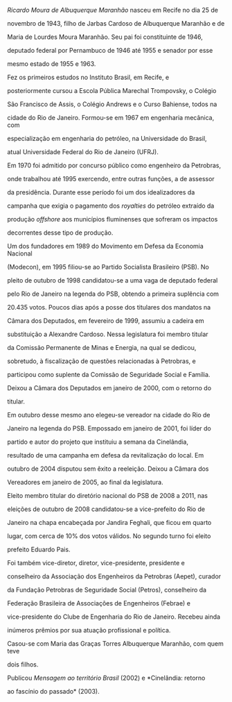 

*Ricardo Moura de Albuquerque Maranhão* nasceu em Recife no dia 25 de

novembro de 1943, filho de Jarbas Cardoso de Albuquerque Maranhão e de

Maria de Lourdes Moura Maranhão. Seu pai foi constituinte de 1946,

deputado federal por Pernambuco de 1946 até 1955 e senador por esse

mesmo estado de 1955 e 1963.



Fez os primeiros estudos no Instituto Brasil, em Recife, e

posteriormente cursou a Escola Pública Marechal Trompovsky, o Colégio

São Francisco de Assis, o Colégio Andrews e o Curso Bahiense, todos na

cidade do Rio de Janeiro. Formou-se em 1967 em engenharia mecânica, com

especialização em engenharia do petróleo, na Universidade do Brasil,

atual Universidade Federal do Rio de Janeiro (UFRJ).



Em 1970 foi admitido por concurso público como engenheiro da Petrobras,

onde trabalhou até 1995 exercendo, entre outras funções, a de assessor

da presidência. Durante esse período foi um dos idealizadores da

campanha que exigia o pagamento dos *royalties* do petróleo extraído da

produção *offshore* aos municípios fluminenses que sofreram os impactos

decorrentes desse tipo de produção.



Um dos fundadores em 1989 do Movimento em Defesa da Economia Nacional

(Modecon), em 1995 filiou-se ao Partido Socialista Brasileiro (PSB). No

pleito de outubro de 1998 candidatou-se a uma vaga de deputado federal

pelo Rio de Janeiro na legenda do PSB, obtendo a primeira suplência com

20.435 votos. Poucos dias após a posse dos titulares dos mandatos na

Câmara dos Deputados, em fevereiro de 1999, assumiu a cadeira em

substituição a Alexandre Cardoso. Nessa legislatura foi membro titular

da Comissão Permanente de Minas e Energia, na qual se dedicou,

sobretudo, à fiscalização de questões relacionadas à Petrobras, e

participou como suplente da Comissão de Seguridade Social e Família.

Deixou a Câmara dos Deputados em janeiro de 2000, com o retorno do

titular.



Em outubro desse mesmo ano elegeu-se vereador na cidade do Rio de

Janeiro na legenda do PSB. Empossado em janeiro de 2001, foi líder do

partido e autor do projeto que instituiu a semana da Cinelândia,

resultado de uma campanha em defesa da revitalização do local. Em

outubro de 2004 disputou sem êxito a reeleição. Deixou a Câmara dos

Vereadores em janeiro de 2005, ao final da legislatura.



Eleito membro titular do diretório nacional do PSB de 2008 a 2011, nas

eleições de outubro de 2008 candidatou-se a vice-prefeito do Rio de

Janeiro na chapa encabeçada por Jandira Feghali, que ficou em quarto

lugar, com cerca de 10% dos votos válidos. No segundo turno foi eleito

prefeito Eduardo Pais.



Foi também vice-diretor, diretor, vice-presidente, presidente e

conselheiro da Associação dos Engenheiros da Petrobras (Aepet), curador

da Fundação Petrobras de Seguridade Social (Petros), conselheiro da

Federação Brasileira de Associações de Engenheiros (Febrae) e

vice-presidente do Clube de Engenharia do Rio de Janeiro. Recebeu ainda

inúmeros prêmios por sua atuação profissional e política.



Casou-se com Maria das Graças Torres Albuquerque Maranhão, com quem teve

dois filhos.



Publicou *Mensagem ao território Brasil* (2002) e *Cinelândia: retorno

ao fascínio do passado* (2003).




